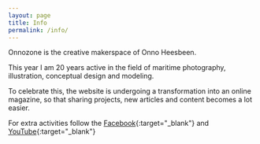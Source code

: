 ```yaml
---
layout: page
title: Info
permalink: /info/
---
```


Onnozone is the creative makerspace of Onno Heesbeen.

This year I am 20 years active in the field of maritime photography, illustration, conceptual design and modeling.

To celebrate this, the website is undergoing a transformation into an online magazine, so that sharing projects, new articles and content becomes a lot easier.

For extra activities follow the [Facebook](https://www.facebook.com/Onnozone-113172183839158){:target="_blank"} and [YouTube](https://www.youtube.com/channel/UCIe_v09FFodVGK34RnATljA){:target="_blank"}

